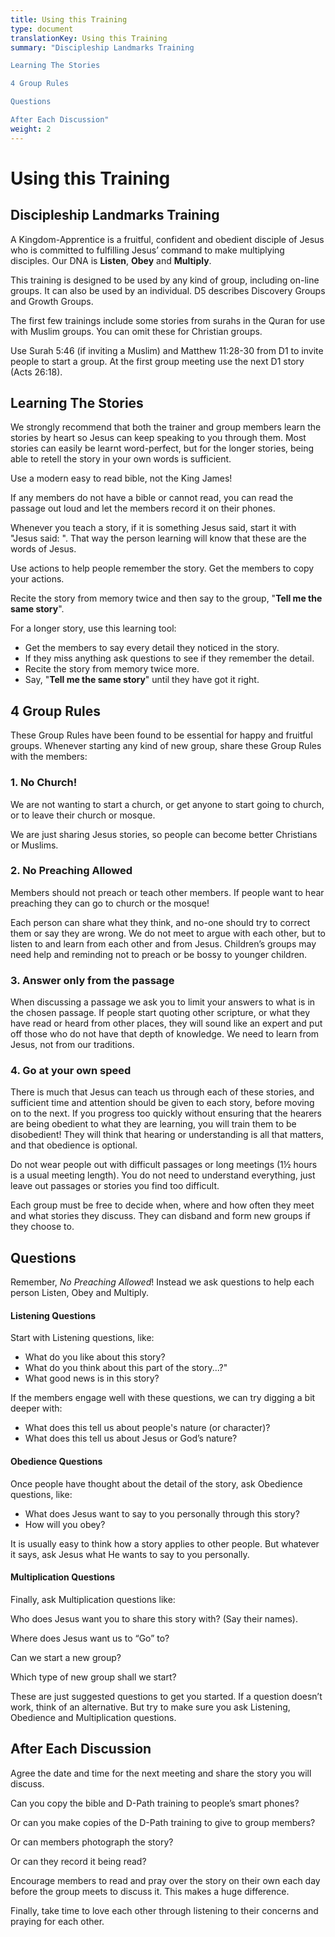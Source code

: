 ```yaml
---
title: Using this Training
type: document
translationKey: Using this Training
summary: "Discipleship Landmarks Training	

Learning The Stories	

4 Group Rules	

Questions	

After Each Discussion"
weight: 2
---
```

# Using this Training

## Discipleship Landmarks Training

A Kingdom-Apprentice is a fruitful, confident and obedient disciple of Jesus who is committed to fulfilling Jesus’ command to make multiplying disciples. Our DNA is **Listen**, **Obey** and **Multiply**.

This training is designed to be used by any kind of group, including on-line groups. It can also be used by an individual. D5 describes Discovery Groups and Growth Groups.

The first few trainings include some stories from surahs in the Quran for use with Muslim groups. You can omit these for Christian groups.

Use Surah 5:46 (if inviting a Muslim) and Matthew 11:28-30 from D1 to invite people to start a group. At the first group meeting use the next D1 story (Acts 26:18).

## Learning The Stories

We strongly recommend that both the trainer and group members learn the stories by heart so Jesus can keep speaking to you through them. Most stories can easily be learnt word-perfect, but for the longer stories, being able to retell the story in your own words is sufficient.

Use a modern easy to read bible, not the King James!

If any members do not have a bible or cannot read, you can read the passage out loud and let the members record it on their phones.

Whenever you teach a story, if it is something Jesus said, start it with "Jesus said: ". That way the person learning will know that these are the words of Jesus.

Use actions to help people remember the story. Get the members to copy your actions.

Recite the story from memory twice and then say to the group, "**Tell me the same story**".

For a longer story, use this learning tool:

-   Get the members to say every detail they noticed in the story.
-   If they miss anything ask questions to see if they remember the detail.
-   Recite the story from memory twice more.
-   Say, "**Tell me the same story**" until they have got it right.

## 4 Group Rules

These Group Rules have been found to be essential for happy and fruitful groups. Whenever starting any kind of new group, share these Group Rules with the members:

### 1. No Church!

We are not wanting to start a church, or get anyone to start going to church, or to leave their church or mosque.

We are just sharing Jesus stories, so people can become better Christians or Muslims.

### 2. No Preaching Allowed

Members should not preach or teach other members. If people want to hear preaching they can go to church or the mosque!

Each person can share what they think, and no-one should try to correct them or say they are wrong. We do not meet to argue with each other, but to listen to and learn from each other and from Jesus. Children’s groups may need help and reminding not to preach or be bossy to younger children.

### 3. Answer only from the passage

When discussing a passage we ask you to limit your answers to what is in the chosen passage. If people start quoting other scripture, or what they have read or heard from other places, they will sound like an expert and put off those who do not have that depth of knowledge. We need to learn from Jesus, not from our traditions.

### 4. Go at your own speed

There is much that Jesus can teach us through each of these stories, and sufficient time and attention should be given to each story, before moving on to the next. If you progress too quickly without ensuring that the hearers are being obedient to what they are learning, you will train them to be disobedient! They will think that hearing or understanding is all that matters, and that obedience is optional.

Do not wear people out with difficult passages or long meetings (1½ hours is a usual meeting length). You do not need to understand everything, just leave out passages or stories you find too difficult.

Each group must be free to decide when, where and how often they meet and what stories they discuss. They can disband and form new groups if they choose to.

## Questions

Remember, *No Preaching Allowed*! Instead we ask questions to help each person Listen, Obey and Multiply.

#### Listening Questions

Start with Listening questions, like:

-   What do you like about this story?
-   What do you think about this part of the story...?"
-   What good news is in this story?

If the members engage well with these questions, we can try digging a bit deeper with:

-   What does this tell us about people's nature (or character)?
-   What does this tell us about Jesus or God’s nature?

#### Obedience Questions

Once people have thought about the detail of the story, ask Obedience questions, like:

-   What does Jesus want to say to you personally through this story?
-   How will you obey?

It is usually easy to think how a story applies to other people. But whatever it says, ask Jesus what He wants to say to you personally.

#### Multiplication Questions

Finally, ask Multiplication questions like:

Who does Jesus want you to share this story with? (Say their names).

Where does Jesus want us to “Go” to?

Can we start a new group?

Which type of new group shall we start?

These are just suggested questions to get you started. If a question doesn’t work, think of an alternative. But try to make sure you ask Listening, Obedience and Multiplication questions.

## After Each Discussion

Agree the date and time for the next meeting and share the story you will discuss.

Can you copy the bible and D-Path training to people’s smart phones?

Or can you make copies of the D-Path training to give to group members?

Or can members photograph the story?

Or can they record it being read?

Encourage members to read and pray over the story on their own each day before the group meets to discuss it. This makes a huge difference.

Finally, take time to love each other through listening to their concerns and praying for each other.

